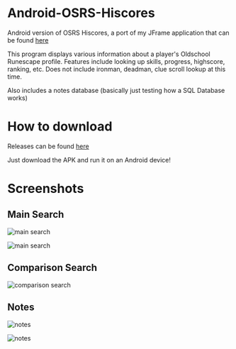 # Android-OSRS-Hiscores
Android version of OSRS Hiscores, a port of my JFrame application that can be found [here](https://github.com/ChanTran/OSRS-Hiscores)

This program displays various information about a player's Oldschool Runescape profile. Features include looking up skills, progress, highscore, ranking, etc. Does not include ironman, deadman, clue scroll lookup at this time.

Also includes a notes database (basically just testing how a SQL Database works)

# How to download
Releases can be found [here](https://github.com/ChanTran/Android-OSRS-Hiscores/releases)

Just download the APK and run it on an Android device!

# Screenshots


## Main Search
![main search](https://i.imgur.com/Hk3HNaH.png)

![main search](https://i.imgur.com/0izMJpk.png)

## Comparison Search
![comparison search](https://i.imgur.com/fAx6mv3.png)

## Notes 
![notes](https://i.imgur.com/LUmF7un.png)

![notes](https://i.imgur.com/Lc7Jnup.png)

